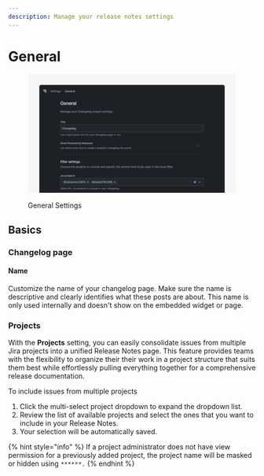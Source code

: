 ```yaml
---
description: Manage your release notes settings
---
```


# General

<figure><img src="../../.gitbook/assets/Settings General - Header.png" alt=""><figcaption><p>General Settings</p></figcaption></figure>

## Basics

### Changelog page

#### Name

Customize the name of your changelog page. Make sure the name is descriptive and clearly identifies what these posts are about. This name is only used internally and doesn't show on the embedded widget or page.&#x20;

### Projects

With the **Projects** setting, you can easily consolidate issues from multiple Jira projects into a unified Release Notes page. This feature provides teams with the flexibility to organize their their work in a project structure that suits them best while effortlessly pulling everything together for a comprehensive release documentation.

To include issues from multiple projects&#x20;

1. Click the multi-select project dropdown to expand the dropdown list.
2. Review the list of available projects and select the ones that you want to include in your Release Notes.&#x20;
3. Your selection will be automatically saved.&#x20;

{% hint style="info" %}
If a project administrator does not have view permission for a previously added project, the project name will be masked or hidden using `******.`
{% endhint %}

&#x20;
